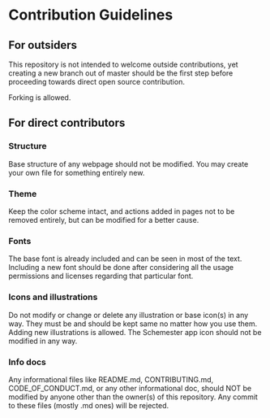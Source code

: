 # Contribution Guidelines

## For outsiders

This repository is not intended to welcome outside contributions, yet creating a new branch out of master should be the first step before proceeding towards direct open source contribution.

Forking is allowed.
## For direct contributors

### Structure
Base structure of any webpage should not be modified. You may create your own file for something entirely new.

### Theme
Keep the color scheme intact, and actions added in pages not to be removed entirely, but can be modified for a better cause.

### Fonts
The base font is already included and can be seen in most of the text. Including a new font should be done after considering all the usage permissions and licenses regarding that particular font.

### Icons and illustrations
Do not modify or change or delete any illustration or base icon(s) in any way. They must be and should be kept same no matter how you use them. Adding new illustrations is allowed. The Schemester app icon should not be modified in any way.

### Info docs
Any informational files like README.md, CONTRIBUTING.md, CODE_OF_CONDUCT.md, or any other informational doc, should NOT be modified by anyone other than the owner(s) of this repository. Any commit to these files (mostly .md ones) will be rejected.
